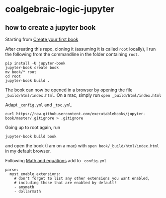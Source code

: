 # coalgebraic-logic-jupyter

## how to create a jupyter book

Starting from [Create your first book](https://jupyterbook.org/en/stable/start/your-first-book.html)

After creating this repo, cloning it (assuming it is called `root` locally), I run the following from the commandline in the folder containing `root`.

```
pip install -U jupyter-book
jupyter-book create book
mv book/* root
cd root
jupyter-book build .
```

The book can now be opened in a browser by opening the file `_build/html/index.html`. On a mac, simply run `open _build/html/index.html`

Adapt `_config.yml` and `_toc.yml`.



```
curl https://raw.githubusercontent.com/executablebooks/jupyter-book/master/.gitignore > .gitignore
```


Going up to root again, run

```
jupyter-book build book
```

and open the book (I am on a mac) with `open book/_build/html/index.html` in my default browser.

Following [Math and equations](https://jupyterbook.org/en/stable/content/math.html#math-and-equations) add to `_config.yml`

```
parse:
  myst_enable_extensions:
    # don't forget to list any other extensions you want enabled,
    # including those that are enabled by default!
    - amsmath
    - dollarmath
```

